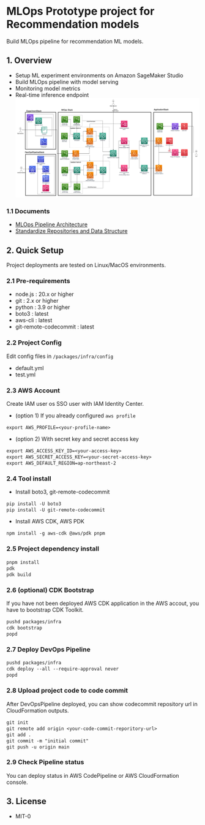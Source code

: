 # MLOps Prototype project for Recommendation models

Build MLOps pipeline for recommendation ML models.

## 1. Overview
* Setup ML experiment environments on Amazon SageMaker Studio
* Build MLOps pipeline with model serving
* Monitoring model metrics
* Real-time inference endpoint
![architecture](./docs/mlops_pipeline_architecture.png)

### 1.1 Documents
* [MLOps Pipeline Architecture](./docs/mlops_architecture.md)
* [Standardize Repositories and Data Structure](./docs/data_governance.md)

## 2. Quick Setup
Project deployments are tested on Linux/MacOS environments.

### 2.1 Pre-requirements
* node.js : 20.x or higher
* git : 2.x or higher
* python : 3.9 or higher
* boto3 : latest
* aws-cli : latest
* git-remote-codecommit : latest

### 2.2 Project Config
Edit config files in ```/packages/infra/config```
* default.yml
* test.yml

### 2.3 AWS Account
Create IAM user os SSO user with IAM Identity Center.
* (option 1) If you already configured ```aws profile```
```
export AWS_PROFILE=<your-profile-name> 
```
* (option 2) With secret key and secret access key
```
export AWS_ACCESS_KEY_ID=<your-access-key>
export AWS_SECRET_ACCESS_KEY=<your-secret-access-key>
export AWS_DEFAULT_REGION=ap-northeast-2
```

### 2.4 Tool install
* Install boto3, git-remote-codecommit
```
pip install -U boto3
pip install -U git-remote-codecommit
```

* Install AWS CDK, AWS PDK
```
npm install -g aws-cdk @aws/pdk pnpm
```

### 2.5 Project dependency install
```
pnpm install
pdk
pdk build
```

### 2.6 (optional) CDK Bootstrap
If you have not been deployed AWS CDK application in the AWS accout, you have to bootstrap CDK Toolkit.
```
pushd packages/infra
cdk bootstrap
popd
```

### 2.7 Deploy DevOps Pipeline
```
pushd packages/infra
cdk deploy --all --require-approval never
popd
```

### 2.8 Upload project code to code commit
After DevOpsPipeline deployed, you can show codecommit repository url in CloudFormation outputs.
```
git init
git remote add origin <your-code-commit-reporitory-url>
git add .
git commit -m "initial commit"
git push -u origin main
```

### 2.9 Check Pipeline status
You can deploy status in AWS CodePipeline or AWS CloudFormation console.

## 3. License
* MIT-0
